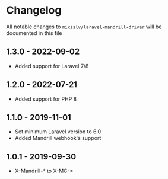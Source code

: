 # Changelog

All notable changes to `mixislv/laravel-mandrill-driver` will be documented in this file

## 1.3.0 - 2022-09-02
- Added support for Laravel 7/8 

## 1.2.0 - 2022-07-21
- Added support for PHP 8

## 1.1.0 - 2019-11-01
- Set minimum Laravel version to 6.0
- Added Mandrill webhook's support

## 1.0.1 - 2019-09-30
- X-Mandrill-* to X-MC-*
 
